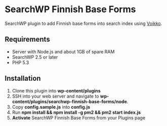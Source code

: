 # SearchWP Finnish Base Forms

SearchWP plugin to add Finnish base forms into search index using [Voikko](https://voikko.puimula.org/).

## Requirements

* Server with Node.js and about 1GB of spare RAM
* SearchWP 2.5 or later
* PHP 5.3

## Installation

1. Clone this plugin into **wp-content/plugins**
2. SSH into your web server and navigate to **wp-content/plugins/searchwp-finnish-base-forms/node**.
3. Copy **config.sample.js** into **config.js**
4. Run **npm install && npm install -g pm2 && pm2 start index.js**
3. **Activate** SearchWP Finnish Base Forms from your Plugins page

